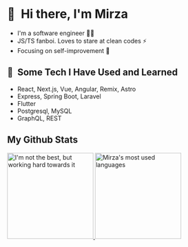 <h1>🙈 &nbsp;Hi there, I'm Mirza</h1>
<ul>
  <li>I'm a software engineer 👨‍💻</li>
  <li>JS/TS fanboi. Loves to stare at clean codes ⚡</li>
  <li>Focusing on self-improvement 💪</li>
</ul>

<h2> 🚀 &nbsp;Some Tech I Have Used and Learned</h2>
<ul>
  <li>React, Next.js, Vue, Angular, Remix, Astro</li>
  <li>Express, Spring Boot, Laravel</li>
  <li>Flutter</li>
  <li>Postgresql, MySQL</li>
  <li>GraphQL, REST</li>
</ul>

<h2>My Github Stats</h2>
<a href="https://github.com/mirza-sync">
  <img height=200 src="https://github-readme-stats.vercel.app/api?username=mirza-sync&theme=outrun&rank_icon=percentile" alt="I'm not the best, but working hard towards it" />
</a>
<a href="https://github.com/mirza-sync">
  <img height=200 src="https://github-readme-stats.vercel.app/api/top-langs/?username=mirza-sync&theme=outrun&layout=compact&hide=java,blade" alt="Mirza's most used languages" />
</a>
